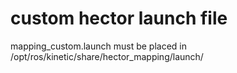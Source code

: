 # custom hector launch file
mapping_custom.launch must be placed in /opt/ros/kinetic/share/hector_mapping/launch/
